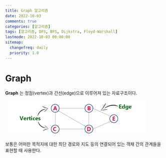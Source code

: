 ```yaml
---
title: Graph 알고리즘
date: 2022-10-03
comments: true
categories: [알고리즘]
tags: [알고리즘, DFS, BFS, Dijkstra, Floyd-Warshall]
lastmode: 2022-10-03 00:00:00
sitemap:
  changefreq: daily
  priority: 1.0
---
```


# Graph

**Graph** 는 정점(vertex)과 간선(edge)으로 이루어져 있는 자료구조이다.

![graph](/assets/img/post/graph.png)

보통은 어떠한 목적지에 대한 최단 경로와 지도 등의 연결되어 있는 객채 간의 관계들을 표현할 때 사용한다.
